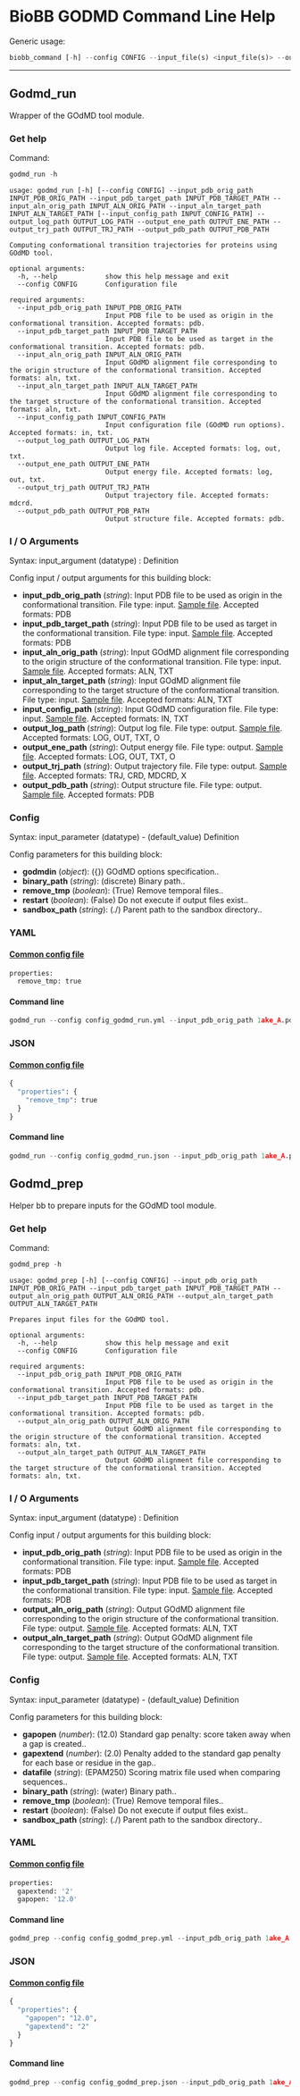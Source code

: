 # BioBB GODMD Command Line Help
Generic usage:
```python
biobb_command [-h] --config CONFIG --input_file(s) <input_file(s)> --output_file <output_file>
```
-----------------


## Godmd_run
Wrapper of the GOdMD tool module.
### Get help
Command:
```python
godmd_run -h
```
    usage: godmd_run [-h] [--config CONFIG] --input_pdb_orig_path INPUT_PDB_ORIG_PATH --input_pdb_target_path INPUT_PDB_TARGET_PATH --input_aln_orig_path INPUT_ALN_ORIG_PATH --input_aln_target_path INPUT_ALN_TARGET_PATH [--input_config_path INPUT_CONFIG_PATH] --output_log_path OUTPUT_LOG_PATH --output_ene_path OUTPUT_ENE_PATH --output_trj_path OUTPUT_TRJ_PATH --output_pdb_path OUTPUT_PDB_PATH
    
    Computing conformational transition trajectories for proteins using GOdMD tool.
    
    optional arguments:
      -h, --help            show this help message and exit
      --config CONFIG       Configuration file
    
    required arguments:
      --input_pdb_orig_path INPUT_PDB_ORIG_PATH
                            Input PDB file to be used as origin in the conformational transition. Accepted formats: pdb.
      --input_pdb_target_path INPUT_PDB_TARGET_PATH
                            Input PDB file to be used as target in the conformational transition. Accepted formats: pdb.
      --input_aln_orig_path INPUT_ALN_ORIG_PATH
                            Input GOdMD alignment file corresponding to the origin structure of the conformational transition. Accepted formats: aln, txt.
      --input_aln_target_path INPUT_ALN_TARGET_PATH
                            Input GOdMD alignment file corresponding to the target structure of the conformational transition. Accepted formats: aln, txt.
      --input_config_path INPUT_CONFIG_PATH
                            Input configuration file (GOdMD run options). Accepted formats: in, txt.
      --output_log_path OUTPUT_LOG_PATH
                            Output log file. Accepted formats: log, out, txt.
      --output_ene_path OUTPUT_ENE_PATH
                            Output energy file. Accepted formats: log, out, txt.
      --output_trj_path OUTPUT_TRJ_PATH
                            Output trajectory file. Accepted formats: mdcrd.
      --output_pdb_path OUTPUT_PDB_PATH
                            Output structure file. Accepted formats: pdb.
### I / O Arguments
Syntax: input_argument (datatype) : Definition

Config input / output arguments for this building block:
* **input_pdb_orig_path** (*string*): Input PDB file to be used as origin in the conformational transition. File type: input. [Sample file](https://github.com/bioexcel/biobb_godmd/raw/master/biobb_godmd/test/data/godmd/1ake_A.pdb). Accepted formats: PDB
* **input_pdb_target_path** (*string*): Input PDB file to be used as target in the conformational transition. File type: input. [Sample file](https://github.com/bioexcel/biobb_godmd/raw/master/biobb_godmd/test/data/godmd/4ake_A.pdb). Accepted formats: PDB
* **input_aln_orig_path** (*string*): Input GOdMD alignment file corresponding to the origin structure of the conformational transition. File type: input. [Sample file](https://github.com/bioexcel/biobb_godmd/raw/master/biobb_godmd/test/data/godmd/1ake_A.aln). Accepted formats: ALN, TXT
* **input_aln_target_path** (*string*): Input GOdMD alignment file corresponding to the target structure of the conformational transition. File type: input. [Sample file](https://github.com/bioexcel/biobb_godmd/raw/master/biobb_godmd/test/data/godmd/4ake_A.aln). Accepted formats: ALN, TXT
* **input_config_path** (*string*): Input GOdMD configuration file. File type: input. [Sample file](https://github.com/bioexcel/biobb_godmd/raw/master/biobb_godmd/test/data/godmd/params.in). Accepted formats: IN, TXT
* **output_log_path** (*string*): Output log file. File type: output. [Sample file](https://github.com/bioexcel/biobb_godmd/raw/master/biobb_godmd/test/reference/godmd/godmd.log). Accepted formats: LOG, OUT, TXT, O
* **output_ene_path** (*string*): Output energy file. File type: output. [Sample file](https://github.com/bioexcel/biobb_godmd/raw/master/biobb_godmd/test/reference/godmd/godmd_ene.out). Accepted formats: LOG, OUT, TXT, O
* **output_trj_path** (*string*): Output trajectory file. File type: output. [Sample file](https://github.com/bioexcel/biobb_godmd/raw/master/biobb_godmd/test/reference/godmd/godmd_trj.mdcrd). Accepted formats: TRJ, CRD, MDCRD, X
* **output_pdb_path** (*string*): Output structure file. File type: output. [Sample file](https://github.com/bioexcel/biobb_godmd/raw/master/biobb_godmd/test/reference/godmd/godmd_pdb.pdb). Accepted formats: PDB
### Config
Syntax: input_parameter (datatype) - (default_value) Definition

Config parameters for this building block:
* **godmdin** (*object*): ({}) GOdMD options specification..
* **binary_path** (*string*): (discrete) Binary path..
* **remove_tmp** (*boolean*): (True) Remove temporal files..
* **restart** (*boolean*): (False) Do not execute if output files exist..
* **sandbox_path** (*string*): (./) Parent path to the sandbox directory..
### YAML
#### [Common config file](https://github.com/bioexcel/biobb_godmd/blob/master/biobb_godmd/test/data/config/config_godmd_run.yml)
```python
properties:
  remove_tmp: true

```
#### Command line
```python
godmd_run --config config_godmd_run.yml --input_pdb_orig_path 1ake_A.pdb --input_pdb_target_path 4ake_A.pdb --input_aln_orig_path 1ake_A.aln --input_aln_target_path 4ake_A.aln --input_config_path params.in --output_log_path godmd.log --output_ene_path godmd_ene.out --output_trj_path godmd_trj.mdcrd --output_pdb_path godmd_pdb.pdb
```
### JSON
#### [Common config file](https://github.com/bioexcel/biobb_godmd/blob/master/biobb_godmd/test/data/config/config_godmd_run.json)
```python
{
  "properties": {
    "remove_tmp": true
  }
}
```
#### Command line
```python
godmd_run --config config_godmd_run.json --input_pdb_orig_path 1ake_A.pdb --input_pdb_target_path 4ake_A.pdb --input_aln_orig_path 1ake_A.aln --input_aln_target_path 4ake_A.aln --input_config_path params.in --output_log_path godmd.log --output_ene_path godmd_ene.out --output_trj_path godmd_trj.mdcrd --output_pdb_path godmd_pdb.pdb
```

## Godmd_prep
Helper bb to prepare inputs for the GOdMD tool module.
### Get help
Command:
```python
godmd_prep -h
```
    usage: godmd_prep [-h] [--config CONFIG] --input_pdb_orig_path INPUT_PDB_ORIG_PATH --input_pdb_target_path INPUT_PDB_TARGET_PATH --output_aln_orig_path OUTPUT_ALN_ORIG_PATH --output_aln_target_path OUTPUT_ALN_TARGET_PATH
    
    Prepares input files for the GOdMD tool.
    
    optional arguments:
      -h, --help            show this help message and exit
      --config CONFIG       Configuration file
    
    required arguments:
      --input_pdb_orig_path INPUT_PDB_ORIG_PATH
                            Input PDB file to be used as origin in the conformational transition. Accepted formats: pdb.
      --input_pdb_target_path INPUT_PDB_TARGET_PATH
                            Input PDB file to be used as target in the conformational transition. Accepted formats: pdb.
      --output_aln_orig_path OUTPUT_ALN_ORIG_PATH
                            Output GOdMD alignment file corresponding to the origin structure of the conformational transition. Accepted formats: aln, txt.
      --output_aln_target_path OUTPUT_ALN_TARGET_PATH
                            Output GOdMD alignment file corresponding to the target structure of the conformational transition. Accepted formats: aln, txt.
### I / O Arguments
Syntax: input_argument (datatype) : Definition

Config input / output arguments for this building block:
* **input_pdb_orig_path** (*string*): Input PDB file to be used as origin in the conformational transition. File type: input. [Sample file](https://github.com/bioexcel/biobb_godmd/raw/master/biobb_godmd/test/data/godmd/1ake_A.pdb). Accepted formats: PDB
* **input_pdb_target_path** (*string*): Input PDB file to be used as target in the conformational transition. File type: input. [Sample file](https://github.com/bioexcel/biobb_godmd/raw/master/biobb_godmd/test/data/godmd/4ake_A.pdb). Accepted formats: PDB
* **output_aln_orig_path** (*string*): Output GOdMD alignment file corresponding to the origin structure of the conformational transition. File type: output. [Sample file](https://github.com/bioexcel/biobb_godmd/raw/master/biobb_godmd/test/data/godmd/1ake_A.aln). Accepted formats: ALN, TXT
* **output_aln_target_path** (*string*): Output GOdMD alignment file corresponding to the target structure of the conformational transition. File type: output. [Sample file](https://github.com/bioexcel/biobb_godmd/raw/master/biobb_godmd/test/data/godmd/4ake_A.aln). Accepted formats: ALN, TXT
### Config
Syntax: input_parameter (datatype) - (default_value) Definition

Config parameters for this building block:
* **gapopen** (*number*): (12.0) Standard gap penalty: score taken away when a gap is created..
* **gapextend** (*number*): (2.0) Penalty added to the standard gap penalty for each base or residue in the gap..
* **datafile** (*string*): (EPAM250) Scoring matrix file used when comparing sequences..
* **binary_path** (*string*): (water) Binary path..
* **remove_tmp** (*boolean*): (True) Remove temporal files..
* **restart** (*boolean*): (False) Do not execute if output files exist..
* **sandbox_path** (*string*): (./) Parent path to the sandbox directory..
### YAML
#### [Common config file](https://github.com/bioexcel/biobb_godmd/blob/master/biobb_godmd/test/data/config/config_godmd_prep.yml)
```python
properties:
  gapextend: '2'
  gapopen: '12.0'

```
#### Command line
```python
godmd_prep --config config_godmd_prep.yml --input_pdb_orig_path 1ake_A.pdb --input_pdb_target_path 4ake_A.pdb --output_aln_orig_path 1ake_A.aln --output_aln_target_path 4ake_A.aln
```
### JSON
#### [Common config file](https://github.com/bioexcel/biobb_godmd/blob/master/biobb_godmd/test/data/config/config_godmd_prep.json)
```python
{
  "properties": {
    "gapopen": "12.0",
    "gapextend": "2"
  }
}
```
#### Command line
```python
godmd_prep --config config_godmd_prep.json --input_pdb_orig_path 1ake_A.pdb --input_pdb_target_path 4ake_A.pdb --output_aln_orig_path 1ake_A.aln --output_aln_target_path 4ake_A.aln
```
